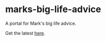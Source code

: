 # marks-big-life-advice
A portal for Mark's big life advice.

Get the latest [here](https://marksbiglifeadvice.co.uk).
